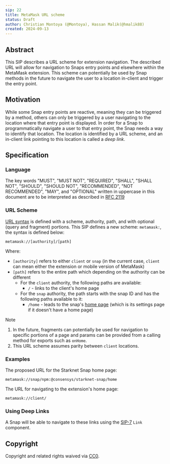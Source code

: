 ```yaml
---
sip: 22
title: MetaMask URL scheme
status: Draft
author: Christian Montoya (@Montoya), Hassan Malik(@hmalik88)
created: 2024-09-13
---
```


## Abstract

This SIP describes a URL scheme for extension navigation. The described URL will allow for navigation to Snaps entry points and elsewhere within the MetaMask extension. This scheme can potentially be used by Snap methods in the future to navigate the user to a location in-client and trigger the entry point. 

## Motivation

While some Snap entry points are reactive, meaning they can be triggered by a method, others can only be triggered by a user navigating to the location where that entry point is displayed. In order for a Snap to programmatically navigate a user to that entry point, the Snap needs a way to identify that location. The location is identified by a URL scheme, and an in-client link pointing to this location is called a _deep link_.

## Specification

### Language

The key words "MUST", "MUST NOT", "REQUIRED", "SHALL", "SHALL NOT",
"SHOULD", "SHOULD NOT", "RECOMMENDED", "NOT RECOMMENDED", "MAY", and
"OPTIONAL" written in uppercase in this document are to be interpreted as described in [RFC 2119](https://www.ietf.org/rfc/rfc2119.txt)

### URL Scheme 

[URL syntax](https://en.wikipedia.org/wiki/URL#Syntax) is defined with a scheme, authority, path, and with optional (query and fragment) portions. This SIP defines a new scheme: `metamask:`, the syntax is defined below:

`metamask://[authority]/[path]`

Where: 

- `[authority]` refers to either `client` or `snap` (in the current case, `client` can mean either the extension or mobile version of MetaMask)
- `[path]` refers to the entire path which depending on the authority can be different
  - For the `client` authority, the following paths are available:
    - `/` - links to the client's home page
  - For the `snap` authority, the path starts with the snap ID and has the following paths available to it:
    - `/home` - leads to the snap's [home page](/SIPS/sip-15.md) (which is its settings page if it doesn't have a home page)

> [!NOTE]
> 1. In the future, fragments can potentially be used for navigation to specific portions of a page and params can be provided from a calling method for exports such as `onHome`.
> 2. This URL scheme assumes parity between `client` locations.

### Examples

The proposed URL for the Starknet Snap home page: 

`metamask://snap/npm:@consensys/starknet-snap/home`

The URL for navigating to the extension's home page:

`metamask://client/`

### Using Deep Links

A Snap will be able to navigate to these links using the [SIP-7](https://github.com/MetaMask/SIPs/blob/main/SIPS/sip-7.md) `Link` component.

## Copyright

Copyright and related rights waived via [CC0](../LICENSE).